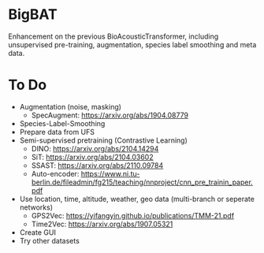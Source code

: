 # BigBAT
Enhancement on the previous BioAcousticTransformer, including unsupervised pre-training, augmentation, species label smoothing and meta data.

# To Do
- Augmentation (noise, masking)
    - SpecAugment: https://arxiv.org/abs/1904.08779
- Species-Label-Smoothing
- Prepare data from UFS
- Semi-supervised pretraining (Contrastive Learning)
    - DINO: https://arxiv.org/abs/2104.14294
    - SiT: https://arxiv.org/abs/2104.03602
    - SSAST: https://arxiv.org/abs/2110.09784
    - Auto-encoder: https://www.ni.tu-berlin.de/fileadmin/fg215/teaching/nnproject/cnn_pre_trainin_paper.pdf
- Use location, time, altitude, weather, geo data (multi-branch or seperate networks)
    - GPS2Vec: https://yifangyin.github.io/publications/TMM-21.pdf
    - Time2Vec: https://arxiv.org/abs/1907.05321
- Create GUI
- Try other datasets
